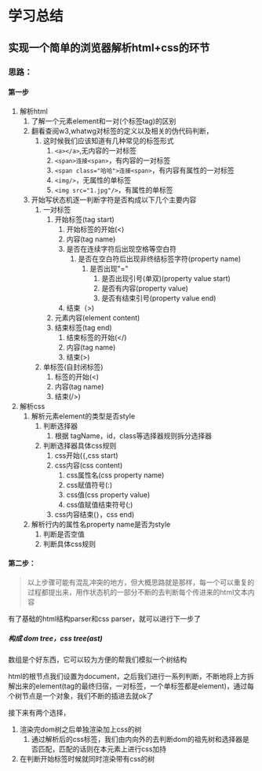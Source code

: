 # 学习总结

## 实现一个简单的浏览器解析html+css的环节

### 思路：

#### 第一步

1. 解析html
   1. 了解一个元素element和一对(个标签tag)的区别
   2. 翻看查阅w3,whatwg对标签的定义以及相关的伪代码判断，
      1. 这时候我们应该知道有几种常见的标签形式
         1. `<a></a>`,无内容的一对标签
         2. `<span>连接<span>`，有内容的一对标签
         3. `<span class="哈哈">连接<span>`，有内容有属性的一对标签
         4. `<img/>`，无属性的单标签
         5. `<img src="1.jpg"/>`，有属性的单标签
   3. 开始写状态机逐一判断字符是否构成以下几个主要内容
      1. 一对标签
         1. 开始标签(tag start)
            1. 开始标签的开始(<)
            2. 内容(tag name)
            3. 是否在连续字符后出现空格等空白符
               1. 是否在空白符后出现非终结标签字符(property name)
                  1. 是否出现"="
                     1. 是否出现引号(单双)(property value start)
                     2. 是否有内容(property value)
                     3. 是否有结束引号(property value end)
            4. 结束（>)
         2. 元素内容(element content)
         3. 结束标签(tag end)
            1. 结束标签的开始(</)
            2. 内容(tag name)
            3. 结束(>)
      2. 单标签(自封闭标签)
         1. 标签的开始(<)
         2. 内容(tag name)
         3. 结束(/>)
2. 解析css
   1. 解析元素element的类型是否style
      1. 判断选择器
         1. 根据 tagName，id，class等选择器规则拆分选择器
      2. 判断选择器具体css规则
         1. css开始(`{`,css start)
         2. css内容(css content)
            1. css属性名(css property name)
            2. css赋值符号(:)
            3. css值(css property value)
            4. css值赋值结束符号(;)
         3. css内容结束(`}`，css end)
   2. 解析行内的属性名property name是否为style
      1. 判断是否空值
      2. 判断具体css规则

#### 第二步：

> 以上步骤可能有混乱冲突的地方，但大概思路就是那样，每一个可以重复的过程都提出来，用作状态机的一部分不断的去判断每个传进来的html文本内容

有了基础的html结构parser和css parser，就可以进行下一步了

##### 构成 dom tree，css tree(ast)

数组是个好东西，它可以较为方便的帮我们模拟一个树结构

html的根节点我们设置为document，之后我们进行一系列判断，不断地将上方拆解出来的element(tag的最终归宿，一对标签，一个单标签都是element)，通过每个树节点是一个对象，我们不断的插进去就ok了

接下来有两个选择，

1. 渲染完dom树之后单独渲染加上css的树
   1. 通过解析后的css标签，我们由内向外的去判断dom的祖先树和选择器是否匹配，匹配的话则在本元素上进行css加持
2. 在判断开始标签时候就同时渲染带有css的树